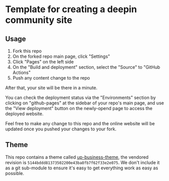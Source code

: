 # Template for creating a deepin community site

## Usage

1. Fork this repo
2. On the forked repo main page, click "Settings"
3. Click "Pages" on the left side
4. On the "Build and deployment" section, select the "Source" to "GitHub Actions"
5. Push any content change to the repo

After that, your site will be there in a minute.

You can check the deployment status via the "Environments" section by clicking on "github-pages" at the sidebar of your repo's main page, and use the "View deployment" button on the newly-opend page to access the deployed website.

Feel free to make any change to this repo and the online website will be updated once you pushed your changes to your fork.

## Theme

This repo contains a theme called [up-business-theme](https://themes.gohugo.io/themes/up-business-theme/), the vendored revision is `5144bddd81373502200e43ba8fb7f62f33e2e075`. We don't include it as a git sub-module to ensure it's easy to get everything work as easy as possible.
